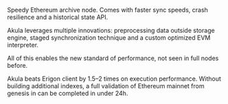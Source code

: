 Speedy Ethereum archive node. Comes with faster sync speeds, crash resilience and a historical state API. 

Akula leverages multiple innovations: preprocessing data outside storage engine, staged synchronization technique and a custom optimized EVM interpreter.

All of this enables the new standard of performance, not seen in full nodes before.

Akula beats Erigon client by 1.5–2 times on execution performance. Without building additional indexes, a full validation of Ethereum mainnet from genesis in can be completed in under 24h.